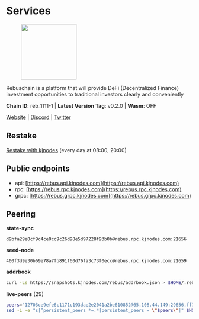 # Services

<figure><img src="https://raw.githubusercontent.com/kj89/testnet_manuals/main/pingpub/logos/rebus.png" width="150" alt=""><figcaption></figcaption></figure>

Rebuschain is a platform that will provide DeFi (Decentralized Finance)  investment opportunities to traditional investors clearly and conveniently

**Chain ID**: reb_1111-1 | **Latest Version Tag**: v0.2.0 | **Wasm**: OFF

[Website](https://www.rebuschain.com) | [Discord](https://discord.gg/rebuschain) | [Twitter](https://twitter.com/RebusChain)

## Restake

[Restake with kjnodes](https://restake.app/rebus/rebusvaloper1vndzy8y55ylgpmmsc34uy8rm6kqlml6ffs9lrv) (every day at 08:00, 20:00)
## Public endpoints

* api: [https://rebus.api.kjnodes.com](https://rebus.api.kjnodes.com)
* rpc: [https://rebus.rpc.kjnodes.com](https://rebus.rpc.kjnodes.com)
* grpc: [https://rebus.grpc.kjnodes.com](https://rebus.grpc.kjnodes.com)

## Peering

**state-sync**

```text
d9bfa29e0cf9c4ce0cc9c26d98e5d97228f93b0b@rebus.rpc.kjnodes.com:21656
```

**seed-node**

```text
400f3d9e30b69e78a7fb891f60d76fa3c73f0ecc@rebus.rpc.kjnodes.com:21659
```

**addrbook**
```bash
curl -Ls https://snapshots.kjnodes.com/rebus/addrbook.json > $HOME/.rebusd/config/addrbook.json
```

**live-peers** (29)
```bash
peers="12703ce9efe6c1171c193dae2e2041a2be610852@65.108.44.149:29656,ff7031f45a97600076f72b9318167e3dfcd2a17e@65.21.136.170:52656,d3a8fdbe6776fc71998fa893abcd634461b52b19@65.109.92.241:40106,1fcb45323f9045707c0c344a60d7cb906008cfaf@65.109.80.176:26656,d28516746773bfaeca4efa5537c0bf5990b8828e@65.21.229.33:27656,b5bf2242c981371224e5e9e89d6c265d554c8989@65.21.202.154:21656,faf349e185255c4aa2786da4f8ac70ea13849db0@169.155.45.128:26656,c124ce0b508e8b9ed1c5b6957f362225659b5343@134.65.192.98:26656,89757803f40da51678451735445ad40d5b15e059@169.155.44.106:26656,056d6a61c8a4c5ccb02123d67a013434423f155a@149.102.142.57:26656,ce38728ac38ebbb4a72d496d42f8e9030af441d7@162.19.137.25:26656,57f475bb44fc6f121790d523ce06fb4e0ad9ab69@141.95.65.73:17256,3e319c765b7b48d518a2e3218efc317234b81681@142.132.159.188:26656,6daeb8cfea285f561e167a0d94718b61e2cf7944@5.189.187.36:21656,ff7621be29e39e9fdf07f2501e1a217201ca29ee@213.239.207.175:39656,b8c42fcb311b47cdb8285b5697f661fbba5bf1a5@51.68.157.129:26656,07b84cf4b47a2e5ad251267716fe05bcf30330cd@65.21.170.3:29656,b1b08fe470551dca6d6631fb1bfabb814f6c1aec@54.37.129.164:54556,d9bfa29e0cf9c4ce0cc9c26d98e5d97228f93b0b@65.109.88.38:21656,a35d28e111c1dcc1e5f3203627b449adfb4425f2@65.109.29.150:21656,12e6bea6650a53150c01ca3897e4a0b94d6e9d4e@135.181.141.47:26656,170397e75ca2b0f4e9f3b1bb5d0d23f9b10f01c7@94.23.23.189:30544,a3d975c913570ad217d9a3de01a8616ad5ce20f8@142.132.128.137:26656,30ff8100fefac53ee40ef7631f1a3c66ca2b82cf@135.181.164.90:26656,b8137c688096d1abcf56942d335d061f212e6629@62.212.65.138:34656,0fedf7695d9e2721663c1d573d6d81a14c21533e@65.21.90.137:12856,5f29f14fe3dd7e1d86caa4d344e67ee81c32255f@65.109.37.228:26656,10eb2d456219ea712c696251ddf231bbec6d987c@65.109.37.58:15656,18ec83c4e3938aec31a3a32154969107739f0b81@135.181.153.228:26656"
sed -i -e "s|^persistent_peers *=.*|persistent_peers = \"$peers\"|" $HOME/.rebusd/config/config.toml
```
